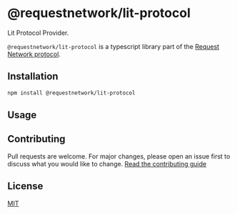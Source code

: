 # @requestnetwork/lit-protocol

Lit Protocol Provider.

`@requestnetwork/lit-protocol` is a typescript library part of the [Request Network protocol](https://github.com/RequestNetwork/requestNetwork).

## Installation

```bash
npm install @requestnetwork/lit-protocol
```

## Usage

## Contributing

Pull requests are welcome. For major changes, please open an issue first to discuss what you would like to change.
[Read the contributing guide](/CONTRIBUTING.md)

## License

[MIT](/LICENSE)
